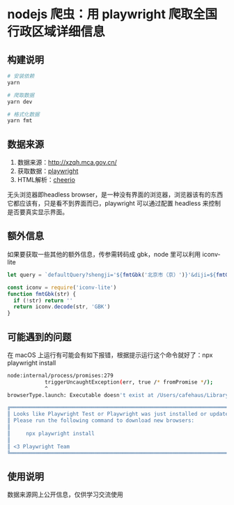 # nodejs 爬虫：用 playwright 爬取全国行政区域详细信息

## 构建说明

``` bash
# 安装依赖
yarn

# 爬取数据
yarn dev

# 格式化数据
yarn fmt
```

## 数据来源

1. 数据来源：http://xzqh.mca.gov.cn/
2. 获取数据：[playwright](https://playwright.dev/)
3. HTML解析：[cheerio](https://cheerio.js.org/)


无头浏览器即headless browser，是一种没有界面的浏览器，浏览器该有的东西它都应该有，只是看不到界面而已，playwright 可以通过配置 headless 来控制是否要真实显示界面。

## 额外信息

如果要获取一些其他的额外信息，传参需转码成 gbk，node 里可以利用 iconv-lite

```js
let query = `defaultQuery?shengji='${fmtGbk('北京市（京）')}'&diji=${fmtGbk('北京市')}&xianji=${fmtGbk('朝阳区')}`

const iconv = require('iconv-lite')
function fmtGbk(str) {
  if (!str) return ''
  return iconv.decode(str, 'GBK')
}
```

## 可能遇到的问题

在 macOS 上运行有可能会有如下报错，根据提示运行这个命令就好了：npx playwright install

```bash
node:internal/process/promises:279
            triggerUncaughtException(err, true /* fromPromise */);
            ^
browserType.launch: Executable doesn't exist at /Users/cafehaus/Library/Caches/ms-playwright/chromium-956323/chrome-mac/Chromium.app/Contents/MacOS/Chromium

╔═════════════════════════════════════════════════════════════════════════╗
║ Looks like Playwright Test or Playwright was just installed or updated. ║
║ Please run the following command to download new browsers:              ║
║                                                                         ║
║     npx playwright install                                              ║
║                                                                         ║
║ <3 Playwright Team                                                      ║
╚═════════════════════════════════════════════════════════════════════════╝
```

## 使用说明

数据来源网上公开信息，仅供学习交流使用